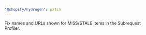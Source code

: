 ```yaml
---
'@shopify/hydrogen': patch
---
```


Fix names and URLs shown for MISS/STALE items in the Subrequest Profiler.
